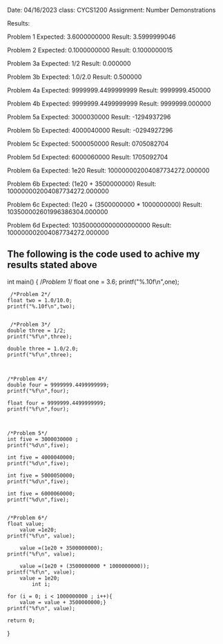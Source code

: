 Date: 04/16/2023
class: CYCS1200
Assignment: Number Demonstrations

Results:

Problem 1
Expected: 3.6000000000
Result: 3.5999999046

Problem 2
Expected: 0.1000000000
Result: 0.1000000015

Problem 3a
Expected: 1/2
Result: 0.000000

Problem 3b
Expected: 1.0/2.0
Result: 0.500000

Problem 4a
Expected: 9999999.4499999999
Result: 9999999.450000

Problem 4b
Expected: 9999999.4499999999
Result: 9999999.000000

Problem 5a
Expected: 3000030000
Result: -1294937296

Problem 5b
Expected: 4000040000 
Result: -0294927296

Problem 5c
Expected: 5000050000 
Result: 0705082704

Problem 5d
Expected: 6000060000
Result: 1705092704

Problem 6a
Expected: 1e20
Result: 100000002004087734272.000000

Problem 6b
Expected: (1e20 + 3500000000)
Result: 100000002004087734272.000000

Problem 6c
Expected: (1e20 + (3500000000 * 1000000000)
Result: 103500002601996386304.000000

Problem 6d
Expected: 103500000000000000000
Result: 100000002004087734272.000000



## The following is the code used to achive my results stated above

int main()
{
     /*Problem 1*/
    float one = 3.6;
    printf("%.10f\n",one); 
    

     /*Problem 2*/
    float two = 1.0/10.0;
    printf("%.10f\n",two);


     /*Problem 3*/
    double three = 1/2;
    printf("%f\n",three); 

    double three = 1.0/2.0;
    printf("%f\n",three); 



    /*Problem 4*/
    double four = 9999999.4499999999;
    printf("%f\n",four);

    float four = 9999999.4499999999;
    printf("%f\n",four);

    
    
    /*Problem 5*/
    int five = 3000030000 ;
    printf("%d\n",five);

    int five = 4000040000;
    printf("%d\n",five);
    
    int five = 5000050000;
    printf("%d\n",five);
    
    int five = 6000060000;
    printf("%d\n",five);
    

    /*Problem 6*/
    float value;
        value =1e20;
    printf("%f\n", value);

        value =(1e20 + 3500000000);
    printf("%f\n", value);

        value =(1e20 + (3500000000 * 1000000000));
    printf("%f\n", value);
        value = 1e20;
            int i;

    for (i = 0; i < 1000000000 ; i++){
        value = value + 3500000000;}
    printf("%f\n", value);

    return 0;
}
